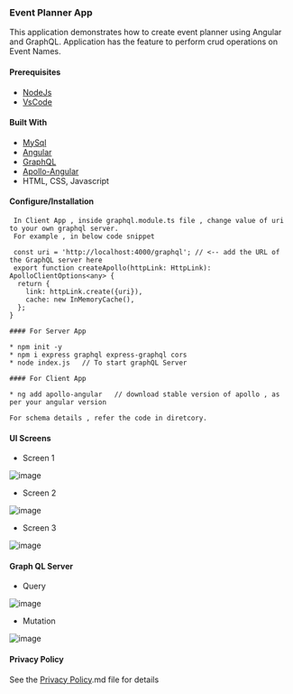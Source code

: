
###  Event Planner App

This application demonstrates how to create event planner using Angular and GraphQL. Application has the feature to perform crud operations on Event Names.



#### Prerequisites
* [NodeJs](https://nodejs.org/en/download/)
* [VsCode](https://code.visualstudio.com/)

#### Built With

* [MySql](https://www.mysql.com/)
* [Angular](https://angular.io/)
* [GraphQL](https://graphql.org/)
* [Apollo-Angular](https://www.apollographql.com/)
* HTML, CSS, Javascript

#### Configure/Installation

```
 In Client App , inside graphql.module.ts file , change value of uri to your own graphql server. 
 For example , in below code snippet
 
 const uri = 'http://localhost:4000/graphql'; // <-- add the URL of the GraphQL server here
 export function createApollo(httpLink: HttpLink): ApolloClientOptions<any> {
  return {
    link: httpLink.create({uri}),
    cache: new InMemoryCache(),
  };
}

#### For Server App

* npm init -y
* npm i express graphql express-graphql cors 
* node index.js   // To start graphQL Server

#### For Client App

* ng add apollo-angular   // download stable version of apollo , as per your angular version

For schema details , refer the code in diretcory.
```

#### UI Screens

* Screen 1 

![image](https://github.com/abhayarora23UNT/EventPlanner/assets/98612141/ea5c0f93-b87c-4bd3-8f33-69d29d8f694c)

* Screen 2

![image](https://github.com/abhayarora23UNT/EventPlanner/assets/98612141/824b23a8-7e88-4027-b06a-245f30c50f49)

* Screen 3

![image](https://github.com/abhayarora23UNT/EventPlanner/assets/98612141/e7213a19-e2bb-4b42-9cfd-fadb370ade59)

#### Graph QL Server

* Query

![image](https://github.com/abhayarora23UNT/EventPlanner/assets/98612141/52c059b4-0581-4034-aeac-9d3f89c6e134)

* Mutation

![image](https://github.com/abhayarora23UNT/EventPlanner/assets/98612141/7e9301c3-a3f6-4107-ae11-93e678e07746)








#### Privacy Policy


See the [Privacy Policy](Privacy%20Policy.md).md file for details
